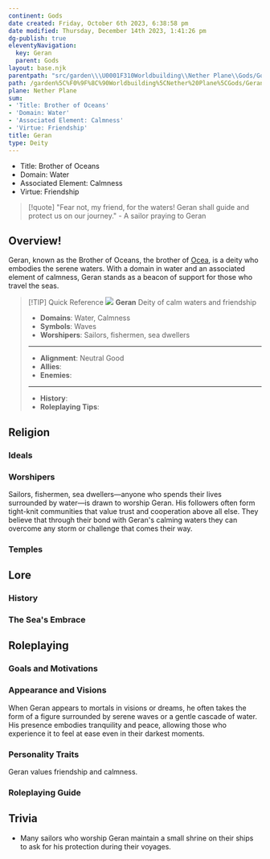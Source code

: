 ```yaml
---
continent: Gods
date created: Friday, October 6th 2023, 6:38:58 pm
date modified: Thursday, December 14th 2023, 1:41:26 pm
dg-publish: true
eleventyNavigation:
  key: Geran
  parent: Gods
layout: base.njk
parentpath: "src/garden\\\U0001F310Worldbuilding\\Nether Plane\\Gods/Gods.md"
path: /garden%5C%F0%9F%8C%90Worldbuilding%5CNether%20Plane%5CGods/Geran/
plane: Nether Plane
sum:
- 'Title: Brother of Oceans'
- 'Domain: Water'
- 'Associated Element: Calmness'
- 'Virtue: Friendship'
title: Geran
type: Deity
---
```


- Title: Brother of Oceans 
- Domain: Water 
- Associated Element: Calmness 
- Virtue: Friendship

> [!quote] "Fear not, my friend, for the waters! Geran shall guide and protect us on our journey." - A sailor praying to Geran

## Overview!

Geran, known as the Brother of Oceans, the brother of [Ocea](/garden/%F0%9F%8C%90Worldbuilding%5CNether%20Plane%5CGods/Ocea), is a deity who embodies the serene waters. With a domain in water and an associated element of calmness, Geran stands as a beacon of support for those who travel the seas. 

> [!TIP] Quick Reference
> ![](/static/Geran.png) 
> **Geran** 
>  Deity of calm waters and friendship
>- **Domains**: Water, Calmness
>- **Symbols**: Waves
>- **Worshipers**: Sailors, fishermen, sea dwellers
> ____
>- **Alignment**: Neutral Good
>- **Allies**: 
>- **Enemies**:
>____
>-  **History**:
>- **Roleplaying Tips**:

## Religion
### Ideals

### Worshipers

Sailors, fishermen, sea dwellers—anyone who spends their lives surrounded by water—is drawn to worship Geran. His followers often form tight-knit communities that value trust and cooperation above all else. They believe that through their bond with Geran's calming waters they can overcome any storm or challenge that comes their way.

### Temples

## Lore
### History

### The Sea's Embrace

## Roleplaying
### Goals and Motivations

### Appearance and Visions

When Geran appears to mortals in visions or dreams, he often takes the form of a figure surrounded by serene waves or a gentle cascade of water. His presence embodies tranquility and peace, allowing those who experience it to feel at ease even in their darkest moments.

### Personality Traits

Geran values friendship and calmness. 

### Roleplaying Guide

## Trivia
- Many sailors who worship Geran maintain a small shrine on their ships to ask for his protection during their voyages.
